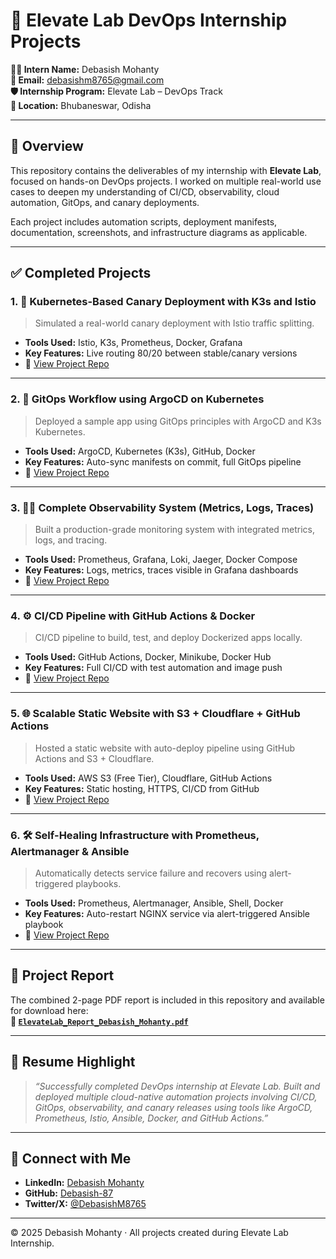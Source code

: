# 🚀 Elevate Lab DevOps Internship Projects

**👨‍💻 Intern Name:** Debasish Mohanty  
**📧 Email:** debasishm8765@gmail.com  
**🛡️ Internship Program:** Elevate Lab – DevOps Track   
**📍 Location:** Bhubaneswar, Odisha

---

## 📝 Overview

This repository contains the deliverables of my internship with **Elevate Lab**, focused on hands-on DevOps projects. I worked on multiple real-world use cases to deepen my understanding of CI/CD, observability, cloud automation, GitOps, and canary deployments.

Each project includes automation scripts, deployment manifests, documentation, screenshots, and infrastructure diagrams as applicable.

---

## ✅ Completed Projects


### 1. 🚦 Kubernetes-Based Canary Deployment with K3s and Istio
> Simulated a real-world canary deployment with Istio traffic splitting.

- **Tools Used:** Istio, K3s, Prometheus, Docker, Grafana
- **Key Features:** Live routing 80/20 between stable/canary versions
- 🔗 [View Project Repo](https://github.com/Debasish-87/k3s-istio-canary-deployment)

---

### 2. 🔁 GitOps Workflow using ArgoCD on Kubernetes
> Deployed a sample app using GitOps principles with ArgoCD and K3s Kubernetes.

- **Tools Used:** ArgoCD, Kubernetes (K3s), GitHub, Docker
- **Key Features:** Auto-sync manifests on commit, full GitOps pipeline
- 🔗 [View Project Repo](https://github.com/Debasish-87/GitOpsFlow-Kubernetes-AutoCD)

---

### 3. 🕵️‍♂️ Complete Observability System (Metrics, Logs, Traces)
> Built a production-grade monitoring system with integrated metrics, logs, and tracing.

- **Tools Used:** Prometheus, Grafana, Loki, Jaeger, Docker Compose
- **Key Features:** Logs, metrics, traces visible in Grafana dashboards  
- 🔗 [View Project Repo](https://github.com/Debasish-87/complete-observability-system)

---

### 4. ⚙️ CI/CD Pipeline with GitHub Actions & Docker
> CI/CD pipeline to build, test, and deploy Dockerized apps locally.

- **Tools Used:** GitHub Actions, Docker, Minikube, Docker Hub
- **Key Features:** Full CI/CD with test automation and image push
- 🔗 [View Project Repo](https://github.com/Debasish-87/CI-CD-Pipeline-Docker-Github-Actions)

---

### 5. 🌐 Scalable Static Website with S3 + Cloudflare + GitHub Actions
> Hosted a static website with auto-deploy pipeline using GitHub Actions and S3 + Cloudflare.

- **Tools Used:** AWS S3 (Free Tier), Cloudflare, GitHub Actions
- **Key Features:** Static hosting, HTTPS, CI/CD from GitHub
- 🔗 [View Project Repo](https://github.com/Debasish-87/scalable-static-site)

---


### 6. 🛠️ Self-Healing Infrastructure with Prometheus, Alertmanager & Ansible
> Automatically detects service failure and recovers using alert-triggered playbooks.

- **Tools Used:** Prometheus, Alertmanager, Ansible, Shell, Docker
- **Key Features:** Auto-restart NGINX service via alert-triggered Ansible playbook  
- 🔗 [View Project Repo](https://github.com/Debasish-87/Self-Healing-Infrastructure-with-Prometheus-Alertmanager-Ansible)

---



## 📄 Project Report

The combined 2-page PDF report is included in this repository and available for download here:  
**📎 [`ElevateLab_Report_Debasish_Mohanty.pdf`](./ElevateLab_Report_Debasish_Mohanty.pdf)**

---

## 💼 Resume Highlight

> *“Successfully completed DevOps internship at Elevate Lab. Built and deployed multiple cloud-native automation projects involving CI/CD, GitOps, observability, and canary releases using tools like ArgoCD, Prometheus, Istio, Ansible, Docker, and GitHub Actions.”*

---

## 🔗 Connect with Me

- **LinkedIn:** [Debasish Mohanty](https://linkedin.com/in/debasish-mohanty-8765d)
- **GitHub:** [Debasish-87](https://github.com/Debasish-87)
- **Twitter/X:** [@DebasishM8765](https://twitter.com/DebasishM8765)

---

© 2025 Debasish Mohanty · All projects created during Elevate Lab Internship.
